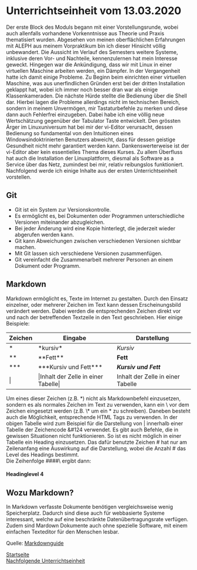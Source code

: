 # Unterrichtseinheit vom 13.03.2020  
Der erste Block des Moduls begann mit einer Vorstellungsrunde, wobei auch allenfalls vorhandene Vorkenntnisse aus Theorie und Praxis thematisiert wurden. Abgesehen von meinen oberflächlichen Erfahrungen mit ALEPH aus meinem Vorpraktikum bin ich dieser Hinsicht völlig unbewandert. Die Aussicht im Verlauf des Semesters weitere Systeme, inklusive deren Vor- und Nachteile, kennenzulernen hat mein Interesse geweckt. Hingegen war die Ankündigung, dass wir mit Linux in einer virtuellen Maschine arbeiten werden, ein Dämpfer. In der Vergangenheit hatte ich damit einige Probleme. Zu Beginn beim einrichten einer virtuellen Maschine, was aus unerfindlichen Gründen erst bei der dritten Installation geklappt hat, wobei ich immer noch besser dran war als einige Klassenkameraden. Die nächste Hürde stellte die Bedienung über die Shell dar. Hierbei lagen die Probleme allerdings nicht im technischen Bereich, sondern in meinem Unvermögen, mir Tastaturbefehle zu merken und diese dann auch Fehlerfrei einzugeben. Dabei habe ich eine völlig neue Wertschätzung gegenüber der Tabulator Taste entwickelt. Den grössten Ärger im Linuxuniversum hat bei mir der vi-Editor verursacht, dessen Bedienung so fundamental von den Intuitionen eines Windowsindoktrinierten Benutzers abweicht, dass für dessen geistige Gesundheit nicht mehr garantiert werden kann. Dankenswerterweise ist der vi-Editor aber kein essentielles Thema dieses Kurses. Zu allem Überfluss hat auch die Installation der Linuxplattform, diesmal als Software as a Service über das Netz, zumindest bei mir, relativ reibungslos funktioniert.   Nachfolgend werde ich einige Inhalte aus der ersten Unterrichtseinheit vorstellen.
## Git
* Git ist ein System zur Versionskontrolle. 
* Es ermöglicht es, bei Dokumenten oder Programmen unterschiedliche Versionen miteinander abzugleichen. 
* Bei jeder Änderung wird eine Kopie hinterlegt, die jederzeit wieder abgerufen werden kann.
* Git kann Abweichungen zwischen verschiedenen Versionen sichtbar machen.
* Mit Git lassen sich verschiedene Versionen zusammenfügen.
* Git vereinfacht die Zusammenarbeit mehrerer Personen an einem Dokument oder Programm.

## Markdown
Markdown ermöglicht es, Texte im Internet zu gestalten. Durch den Einsatz einzelner, oder mehrerer Zeichen im Text kann dessen Erscheinungsbild verändert werden. Dabei werden die entsprechenden Zeichen direkt vor und nach der betreffenden Textzeile in den Text geschrieben. Hier einige Beispiele:

|**Zeichen**|**Eingabe**|**Darstellung**|
|---|---|---|
|\*|\*kursiv\*|*Kursiv*|
|\*\*|\*\*Fett\*\*|**Fett**|
|\*\*\*|\*\*\*Kursiv und Fett\*\*\*|***Kursiv und Fett***|
|&#124;|&#124;Inhalt der Zelle in einer Tabelle&#124;|Inhalt der Zelle in einer Tabelle|


Um eines dieser Zeichen (z.B. \*) nicht als Markdownbefehl einzusetzen, sondern es als normales Zeichen im Text zu verwenden, kann  ein \\ vor dem Zeichen eingesetzt werden (z.B. \\* um ein * zu schreiben). Daneben besteht auch die Möglichkeit, entsprechende HTML Tags zu verwenden. In der obigen Tabelle wird zum Beispiel für die Darstellung von | innerhalb einer Tabelle der Zeichencode &#124 verwendet. Es gibt auch Befehle, die in gewissen Situationen nicht funktionieren. So ist es nicht möglich in einer Tabelle ein Heading einzusetzen. Das dafür benutzte Zeichen # hat nur am Zeilenanfang eine Auswirkung auf die Darstellung, wobei die Anzahl # das Level des Headings bestimmt.  
Die Zeihenfolge #\#\#\#\ ergibt dann:
#### Headinglevel 4
## Wozu Markdown?
In Markdown verfasste Dokumente benötigen vergleichsweise wenig Speicherplatz. Dadurch sind diese auch für webbasierte Systeme interessant, welche auf eine beschränkte Datenübertragungsrate verfügen. Zudem sind Mardown Dokumente auch ohne spezielle Software, mit einem einfachen Texteditor für den Menschen lesbar.

Quelle: [Markdownguide](https://www.markdownguide.org/)

[Startseite](https://michaelmathys.github.io/BAIN/Lerntagebuch)  
[Nachfolgende Unterrichtseinheit](https://michaelmathys.github.io/BAIN/03042020)
